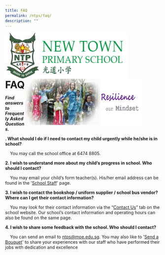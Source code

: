 ```yaml
---
title: FAQ
permalink: /ntps/faq/
description: ""
---
```

<img align="left" style="width:400px;height:150px;margin-left:0px;" src="/images/logosub.png">

<img align="right" style="width:380px;height:150px;margin-right:60px;" src="/images/Header%20GIF.gif">
<br><br><br><br><br><br>

**<font size="6">FAQ</font>**

_**Find answers to Frequently Asked Questions.**_

**. What should I do if I need to contact my child urgently while he/she is in school?** 

    You may call the school office at 6474 8805.

  

  

  

**2\. I wish to understand more about my child’s progress in school. Who should I contact?**

    You may email your child’s form teacher(s). His/her email address can be found in the '[School Staff](https://moe-newtownpri-staging.netlify.app/about-us/school-staff)' page.

  

  

  

**3\. I wish to contact the bookshop / uniform supplier / school bus vendor? Where can I get their contact information?**

    You may look for their contact information via the “[Contact Us](https://moe-newtownpri-staging.netlify.app/contact-us)” tab on the school website. Our school’s contact information and operating hours can also be found on the same page.

  

  

  

**4\. I wish to share some feedback with the school. Who should I contact?**

    You can send an email to [ntps@moe.edu.sg](mailto:ntps@moe.edu.sg). You may also like to '[Send a Bouquet](https://moe-newtownpri-staging.netlify.app/accolades/bouquets/send-a-bouquet)' to share your experiences with our staff who have performed their jobs with dedication and excellence